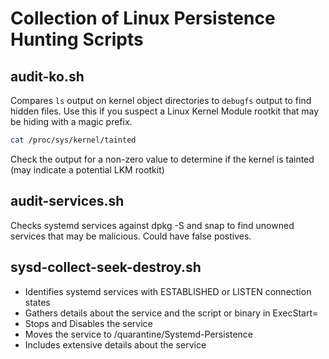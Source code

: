 # Collection of Linux Persistence Hunting Scripts

## audit-ko.sh
Compares `ls` output on kernel object directories to `debugfs` output to find hidden files. Use this if you suspect a Linux Kernel Module rootkit that may be hiding with a magic prefix. 

```bash
cat /proc/sys/kernel/tainted
```
Check the output for a non-zero value to determine if the kernel is tainted (may indicate a potential LKM rootkit)

## audit-services.sh
Checks systemd services against dpkg -S and snap to find unowned services that may be malicious. Could have false postives. 

## sysd-collect-seek-destroy.sh
- Identifies systemd services with ESTABLISHED or LISTEN connection states
- Gathers details about the service and the script or binary in ExecStart=
- Stops and Disables the service
- Moves the service to /quarantine/Systemd-Persistence
- Includes extensive details about the service
